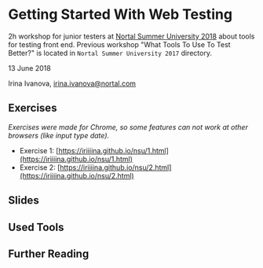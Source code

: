 # Getting Started With Web Testing

2h workshop for junior testers at [Nortal Summer University 2018](https://nortal.com/summeruniversity/) about tools for testing front end. Previous workshop "What Tools To Use To Test Better?" is located in `Nortal Summer University 2017` directory.

13 June 2018

Irina Ivanova, [irina.ivanova@nortal.com](irina.ivanova@nortal.com)

## Exercises

*Exercises were made for Chrome, so some features can not work at other browsers (like input type date).*

* Exercise 1: [https://iriiiina.github.io/nsu/1.html](https://iriiiina.github.io/nsu/1.html)
* Exercise 2: [https://iriiiina.github.io/nsu/2.html](https://iriiiina.github.io/nsu/2.html)

## Slides

## Used Tools

## Further Reading
